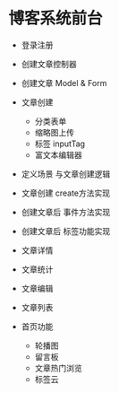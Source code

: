 # 博客系统前台
* 登录注册
* 创建文章控制器
* 创建文章 Model & Form

* 文章创建
  * 分类表单
  * 缩略图上传
  * 标签 inputTag
  * 富文本编辑器

* 定义场景 与文章创建逻辑
* 文章创建 create方法实现
* 创建文章后 事件方法实现
* 创建文章后 标签功能实现

* 文章详情
* 文章统计
* 文章编辑
* 文章列表

* 首页功能
  * 轮播图
  * 留言板
  * 文章热门浏览
  * 标签云